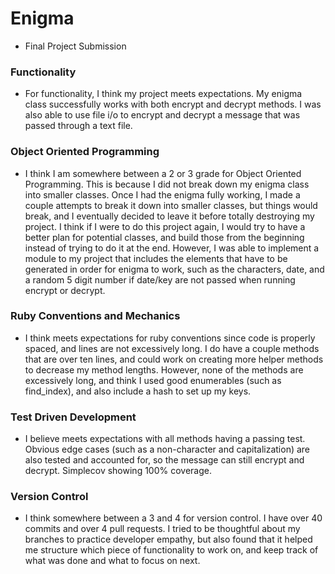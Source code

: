 # Enigma

* Final Project Submission

### Functionality

* For functionality, I think my project meets expectations. My enigma class successfully works with both encrypt and decrypt methods. I was also able to use file i/o to encrypt and decrypt a message that was passed through a text file.

### Object Oriented Programming

* I think I am somewhere between a 2 or 3 grade for Object Oriented Programming. This is because I did not break down my enigma class into smaller classes. Once I had the enigma fully working, I made a couple attempts to break it down into smaller classes, but things would break, and I eventually decided to leave it before totally destroying my project. I think if I were to do this project again, I would try to have a better plan for potential classes, and build those from the beginning instead of trying to do it at the end. However, I was able to implement a module to my project that includes the elements that have to be generated in order for enigma to work, such as the characters, date, and a random 5 digit number if date/key are not passed when running encrypt or decrypt.

### Ruby Conventions and Mechanics

* I think meets expectations for ruby conventions since code is properly spaced, and lines are not excessively long. I do have a couple methods that are over ten lines, and could work on creating more helper methods to decrease my method lengths. However, none of the methods are excessively long, and think I used good enumerables (such as find_index), and also include a hash to set up my keys.

### Test Driven Development

* I believe meets expectations with all methods having a passing test. Obvious edge cases (such as a non-character and capitalization) are also tested and accounted for, so the message can still encrypt and decrypt. Simplecov showing 100% coverage.

### Version Control

* I think somewhere between a 3 and 4 for version control. I have over 40 commits and over 4 pull requests. I tried to be thoughtful about my branches to practice developer empathy, but also found that it helped me structure which piece of functionality to work on, and keep track of what was done and what to focus on next. 
